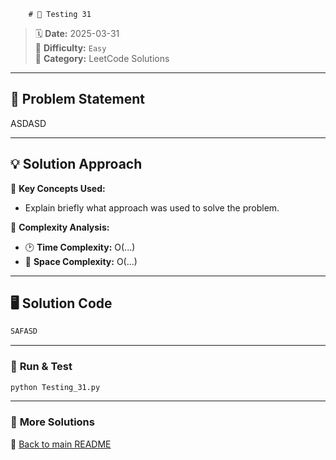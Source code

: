 
        # 🌟 Testing 31

> 🗓 **Date:** 2025-03-31  
> 🎯 **Difficulty:** `Easy`  
> 📂 **Category:** LeetCode Solutions  

---

## 📖 Problem Statement  
ASDASD

---

## 💡 Solution Approach  
🔹 **Key Concepts Used:**  
- Explain briefly what approach was used to solve the problem.

🔹 **Complexity Analysis:**  
- 🕑 **Time Complexity:** O(...)  
- 💾 **Space Complexity:** O(...)  

---

## 🖥️ Solution Code  
```python
SAFASD
```

---

### 🚀 **Run & Test**  
```bash
python Testing_31.py
```

---

### 🔗 **More Solutions**  
📌 [Back to main README](../../README.md)
